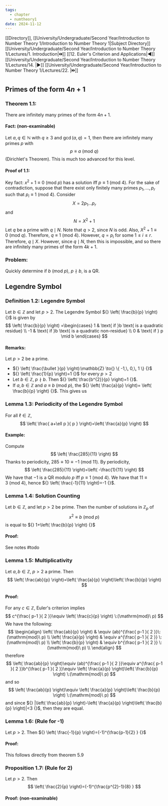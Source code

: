 ```yaml
---
tags:
  - chapter
  - numtheory1
date: 2024-11-12
---
```

[[Directory]], [[University/Undergraduate/Second Year/Introduction to Number Theory 1/Introduction to Number Theory 1|Subject Directory]]
[[University/Undergraduate/Second Year/Introduction to Number Theory 1/Lectures/1. Introduction|🞀🞀]] [[12. Euler's Criterion and Applications|◀]] [[University/Undergraduate/Second Year/Introduction to Number Theory 1/Lectures/14. |▶]] [[University/Undergraduate/Second Year/Introduction to Number Theory 1/Lectures/22. |🞂🞂]]
# 
## Primes of the form ${} 4n+1 {}$
### Theorem 1.1:
There are infinitely many primes of the form ${} 4n+1 {}$. 
#### Fact: (non-examinable)
Let ${} a,\, q \in \mathbb{N} {}$ with $q\geq 3$ and ${} \gcd(a,\, q)=1 {}$, then there are infinitely many primes ${} p$ with 
$$
p\equiv a \:(\mathrm{mod}\  q) 
$$
(Dirichlet's Theorem). This is much too advanced for this level.
#### Proof of 1.1: 
Key fact: ${} x^{2}+1\equiv 0\:(\mathrm{mod}\  p)  {}$ has a solution iff ${} p\equiv 1 \:(\mathrm{mod}\  4)  {}$. For the sake of contradiction, suppose that there exist only finitely many primes ${} p_{1},\,\dots,\,p_{r} {}$ such that ${} p_{i}\equiv 1\:(\mathrm{mod}\  4)  {}$. Consider
$$
X=2p_{1}\dots p_{r}
$$
and
$$
N=X^{2}+1
$$
Let $q$ be a prime with ${} q \mid N {}$. Note that $q>2 {}$, since $N {}$ is odd. Also, ${} X^{2}+1\equiv 0 \:(\mathrm{mod}\  q)  {}$. Therefore, ${} q\equiv 1 \:(\mathrm{mod}\  4)  {}$. However, ${} q=p_{i} {}$ for some $1\leq i\leq r$. Therefore, ${} q \mid X {}$. However, since $q \mid N {}$, then this is impossible, and so there are infinitely many primes of the form ${} 4k+1. {}$
### Problem:
Quickly determine if ${} b \:(\mathrm{mod}\  p)  {}$, ${} p \nmid b {}$, is a QR. 
## Legendre Symbol
### Definition 1.2: Legendre Symbol
Let ${} b \in \mathbb{Z} {}$ and let ${} p >2 {}$. The Legendre Symbol ${} \left( \frac{b}{p} \right) {}$ is given by
$$
\left( \frac{b}{p} \right) =\begin{cases}
1  & \text{ if }b \text{ is a quadratic residue} \\
-1  & \text{ if }b \text{ is a quadratic non-residue} \\
0 & \text{ if } p \mid b
\end{cases}
$$
#### Remarks:
Let ${} p>2 {}$ be a prime. 
- ${} \left( \frac{\bullet }{p}  \right):\mathbb{Z} \to{} \{ -1,\, 0,\, 1 \} {}$
- ${} \left( \frac{1}{p} \right)=1 {}$ for every $p>2 {}$
- Let ${} b \in \mathbb{Z} {}$, $p\nmid b$. Then ${} \left( \frac{b^{2}}{p} \right)=1 {}$. 
 - If ${} a,\, b \in \mathbb{Z} {}$ and ${} a\equiv b \:(\mathrm{mod}\  p)  {}$, the ${} \left( \frac{a}{p} \right)= \left( \frac{b}{p} \right) {}$. 
This gives us
### Lemma 1.3: Periodicity of the Legendre Symbol
For all ${} \ell \in  \mathbb{Z} {}$, 
$$
\left( \frac{ a+\ell p }{ p } \right)=\left( \frac{a}{p} \right)
$$
#### Example:
Compute
$$
\left( \frac{285}{11} \right)
$$
Thanks to periodicity, ${} 285\equiv 10\equiv -1 \:(\mathrm{mod}\  11)  {}$. By periodicity, 
$$
\left( \frac{285}{11} \right)=\left( -\frac{1}{11} \right)
$$
We have that $-1 {}$ is a QR modulo $p$ iff ${} p\equiv 1 \:(\mathrm{mod}\  4)  {}$. We have that ${} 11\equiv 3 \:(\mathrm{mod}\  4)  {}$, hence ${} \left( \frac{-1}{11} \right)=-1 {}$. 
### Lemma 1.4: Solution Counting
Let ${} b \in \mathbb{Z} {}$, and let $p>2 {}$ be prime. Then the number of solutions in ${} \mathbb{Z}_{p}$ of
$$
x^{2} \equiv b \:(\mathrm{mod}\  p) 
$$
is equal to ${} 1+\left( \frac{b}{p} \right) {}$
#### Proof:
See notes #todo 
### Lemma 1.5: Multiplicativity
Let ${} a,\, b \in \mathbb{Z} {}$, $p>2 {}$ a prime. Then
$$
\left( \frac{ab}{p} \right)=\left( \frac{a}{p} \right)\left( \frac{b}{p} \right)
$$
#### Proof:
For any ${} c \in \mathbb{Z} {}$, Euler's criterion implies
$$
c^{\frac{ p-1 }{ 2 }}\equiv \left( \frac{c}{p} \right) \:(\mathrm{mod}\  p) 
$$
We have the following:
$$
\begin{align}
 \left( \frac{ab}{p} \right) & \equiv (ab)^{\frac{ p-1 }{ 2 }}\:(\mathrm{mod}\  p)  \\
\left( \frac{a}{p} \right) & \equiv a^{\frac{ p-1 }{ 2 }} \:(\mathrm{mod}\  p) \\
\left( \frac{b}{p} \right) & \equiv b^{\frac{ p-1 }{ 2 }} \:(\mathrm{mod}\  p) \\ 
 \end{align} 
$$
therefore
$$
\left( \frac{ab}{p} \right)\equiv (ab)^{\frac{ p-1 }{ 2 }}\equiv a^{\frac{ p-1 }{ 2 }}b^{\frac{ p-1 }{ 2 }}\equiv \left( \frac{a}{p} \right)\left( \frac{b}{p} \right) \:(\mathrm{mod}\  p) 
$$
and so 
$$
\left( \frac{ab}{p} \right)\equiv \left( \frac{a}{p} \right)\left( \frac{b}{p} \right) \:(\mathrm{mod}\  p) 
$$
and since ${} |\left( \frac{ab}{p} \right)-\left( \frac{a}{p} \right)\left( \frac{b}{p} \right)|<3 {}$, then they are equal.
### Lemma 1.6: (Rule for -1)
Let $p>2 {}$. Then ${} \left( \frac{-1}{p}  \right)=(-1)^{\frac{p-1}{2} } {}$
#### Proof:
This follows directly from theorem 5.9
### Proposition 1.7: (Rule for 2)
Let ${} p>2 {}$. Then
$$
\left( \frac{2}{p} \right)=(-1)^{\frac{p^{2}-1}{8} }
$$
#### Proof: (non-examinable)